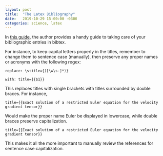 ```yaml
---
layout: post
title:  "The Latex Bibliography"
date:   2019-10-29 15:00:00 -0300
categories: science, latex
---
```


In [this guide][bib],
the author  provides a handy guide to taking care
of your bibliographic entries in bibtex.

For instance, to keep capital letters properly in
the titles, remember to change them to sentence
case (manually), then preserve any proper names or acronyms
with the following regex:

	replace: \stitle={([\w\s-]*)}

	with: title={{$1}}

This replaces titles with single brackets with titles
surrounded by double braces. For instance,

	title={{Exact solution of a restricted Euler equation for the velocity gradient tensor}}

Would make the proper name Euler be displayed in lowercase,
while double braces preserve capitalization.

	title={{Exact solution of a restricted Euler equation for the velocity gradient tensor}}

This makes it all the more important to manually review the references for sentence case capitalization.

[bib]: https://serialmentor.com/blog/2015/10/2/Bibtex